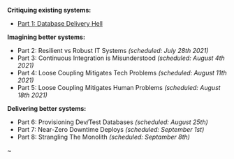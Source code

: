 **Critiquing existing systems:**
- [Part 1: Database Delivery Hell](blog/2021-07/safe-schema-updates-1-delivery-hell)

**Imagining better systems:**
- Part 2: Resilient vs Robust IT Systems *(scheduled: July 28th 2021)*
- Part 3: Continuous Integration is Misunderstood *(scheduled: August 4th  2021)*
- Part 4: Loose Coupling Mitigates Tech Problems *(scheduled: August 11th 2021)*
- Part 5: Loose Coupling Mitigates Human Problems *(scheduled: August 18th 2021)*

**Delivering better systems:**
- Part 6: Provisioning Dev/Test Databases *(scheduled: August 25th)*
- Part 7: Near-Zero Downtime Deploys *(scheduled: September 1st)*
- Part 8: Strangling The Monolith *(scheduled: Septamber 8th)*

~
